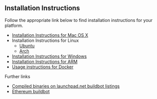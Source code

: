 ## Installation Instructions

Follow the appropriate link below to find installation instructions for
your platform.

* [Installation Instructions for Mac OS X](https://github.com/ethereum/go-ethereum/wiki/Installation-Instructions-for-Mac)
* Installation Instructions for Linux
  * [Ubuntu](https://github.com/ethereum/go-ethereum/wiki/Installation-Instructions-for-Ubuntu)
  * [Arch](https://github.com/ethereum/go-ethereum/wiki/Installation-Instructions-for-Arch)
* [Installation Instructions for Windows](https://github.com/ethereum/go-ethereum/wiki/Installation-instructions-for-Windows)
* [Installation Instructions for ARM](https://github.com/ethereum/go-ethereum/wiki/Installation-Instructions-for-ARM)
* [Usage instructions for Docker](https://github.com/ethereum/go-ethereum/wiki/Running-in-Docker)

Further links
* [Compiled binaries on launchpad.net buildbot listings](https://launchpad.net/~ethereum)
* [Ethereum buildbot](https://build.ethdev.com/)
